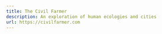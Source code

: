```yaml
---
title: The Civil Farmer
description: An exploration of human ecologies and cities
url: https://civilfarmer.com
---
```

